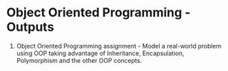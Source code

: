 # Object Oriented Programming - Outputs

1. Object Oriented Programming assignment - Model a real-world problem using OOP taking advantage of Inheritance, Encapsulation, Polymorphism and the other OOP concepts.
